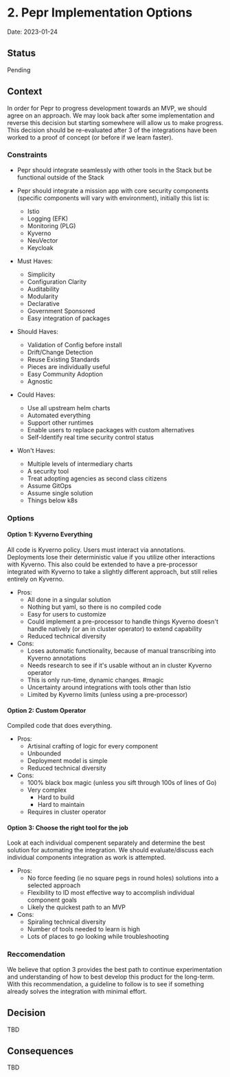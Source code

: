 # 2. Pepr Implementation Options

Date: 2023-01-24

## Status

Pending

## Context

In order for Pepr to progress development towards an MVP, we should agree on an approach. We may look back after some implementation and reverse this decision but starting somewhere will allow us to make progress. This decision should be re-evaluated after 3 of the integrations have been worked to a proof of concept (or before if we learn faster).

### Constraints
* Pepr should integrate seamlessly with other tools in the Stack but be functional outside of the Stack
* Pepr should integrate a mission app with core security components (specific components will vary with environment), initially this list is:
	- Istio
	- Logging (EFK)
	- Monitoring (PLG)
	- Kyverno
	- NeuVector
	- Keycloak
* Must Haves:
	- Simplicity
	- Configuration Clarity
	- Auditability
	- Modularity
	- Declarative
	- Government Sponsored
	- Easy integration of packages

* Should Haves:
	- Validation of Config before install
	- Drift/Change Detection
	- Reuse Existing Standards
	- Pieces are individually useful
	- Easy Community Adoption
	- Agnostic

* Could Haves:
	- Use all upstream helm charts
	- Automated everything
	- Support other runtimes
	- Enable users to replace packages with custom alternatives
	- Self-Identify real time security control status

* Won't Haves:
	- Multiple levels of intermediary charts
	- A security tool
	- Treat adopting agencies as second class citizens
	- Assume GitOps
	- Assume single solution
	- Things below k8s 

### Options
#### Option 1: Kyverno Everything
All code is Kyverno policy. Users must interact via annotations. Deployments lose their deterministic value if you utilize other interactions with Kyverno. This also could be extended to have a pre-processor integrated with Kyverno to take a slightly different approach, but still relies entirely on Kyverno. 
* Pros:
	- All done in a singular solution
	- Nothing but yaml, so there is no compiled code
	- Easy for users to customize
	- Could implement a pre-processor to handle things Kyverno doesn't handle natively (or an in cluster operator) to extend capability
	- Reduced technical diversity
* Cons:
	- Loses automatic functionality, because of manual transcribing into Kyverno annotations
	- Needs research to see if it's usable without an in cluster Kyverno operator
	- This is only run-time, dynamic changes. #magic
	- Uncertainty around integrations with tools other than Istio
	- Limited by Kyverno limits (unless using a pre-processor)

#### Option 2: Custom Operator
Compiled code that does everything.
* Pros: 
	- Artisinal crafting of logic for every component
	- Unbounded
	- Deployment model is simple
	- Reduced technical diversity
* Cons: 
	- 100% black box magic (unless you sift through 100s of lines of Go)
	- Very complex
		- Hard to build
		- Hard to maintain
	-  Requires in cluster operator

#### Option 3: Choose the right tool for the job
Look at each individual compenent separately and determine the best solution for automating the integration. We should evaluate/discuss each individual components integration as work is attempted.
* Pros:
	- No force feeding (ie no square pegs in round holes) solutions into a selected approach
	- Flexibility to ID most effective way to accomplish individual component goals
	- Likely the quickest path to an MVP
* Cons:
	- Spiraling technical diversity
	- Number of tools needed to learn is high
	- Lots of places to go looking while troubleshooting

### Reccomendation 
We believe that option 3 provides the best path to continue experimentation and understanding of how to best develop this product for the long-term. With this recommendation, a guideline to follow is to see if something already solves the integration with minimal effort.  

## Decision

TBD 

## Consequences

TBD
